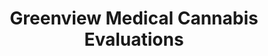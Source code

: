 ---
title: "Greenview Medical Cannabis Evaluations"
url: /albuquerque/greenview-medical-cannabis-evaluations/
shop: cannabis
---